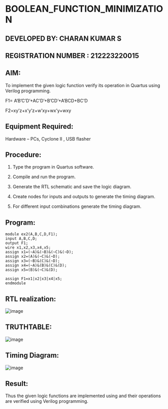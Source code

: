 # BOOLEAN_FUNCTION_MINIMIZATION
## DEVELOPED BY: CHARAN KUMAR S
## REGISTRATION NUMBER : 212223220015

## AIM:

To implement the given logic function verify its operation in Quartus using Verilog programming.

F1= A’B’C’D’+AC’D’+B’CD’+A’BCD+BC’D 

F2=xy’z+x’y’z+w’xy+wx’y+wxy

## Equipment Required:

Hardware – PCs, Cyclone II , USB flasher

## Procedure:

1.	Type the program in Quartus software.

2.	Compile and run the program.

3.	Generate the RTL schematic and save the logic diagram.

4.	Create nodes for inputs and outputs to generate the timing diagram.

5.	For different input combinations generate the timing diagram.


## Program:
```
module ex2(A,B,C,D,F1);
input A,B,C,D;
output F1;
wire x1,x2,x3,x4,x5;
assign x1=(~A)&(~B)&(~C)&(~D);
assign x2=(A)&(~C)&(~D);
assign x3=(~B)&(C)&(~D);
assign x4=(~A)&(B)&(C)&(D);
assign x5=(B)&(~C)&(D);

assign F1=x1|x2|x3|x4|x5;
endmodule
```
## RTL realization:
![image](https://github.com/user-attachments/assets/e44b812c-37af-4af1-aa14-de5bce29ad76)

## TRUTHTABLE:
![image](https://github.com/user-attachments/assets/60fb008a-bce7-4b10-ab80-acf66bb4e633)


## Timing Diagram:
![image](https://github.com/user-attachments/assets/db938942-1553-4c74-9c3f-7208fb5581cd)


## Result:

Thus the given logic functions are implemented using and their operations are verified using Verilog programming.


